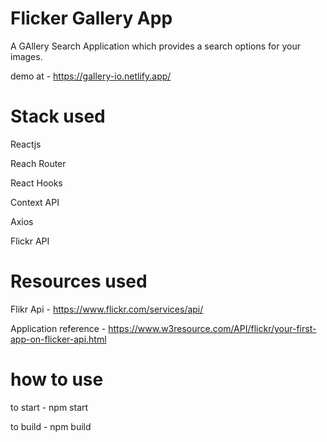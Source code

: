 # Flicker Gallery App

A GAllery Search Application which provides a search options for your images.

demo at - https://gallery-io.netlify.app/

# Stack used

Reactjs

Reach Router

React Hooks

Context API

Axios

Flickr API

# Resources used

Flikr Api - https://www.flickr.com/services/api/

Application reference - https://www.w3resource.com/API/flickr/your-first-app-on-flicker-api.html

# how to use

to start - npm start

to build - npm build
